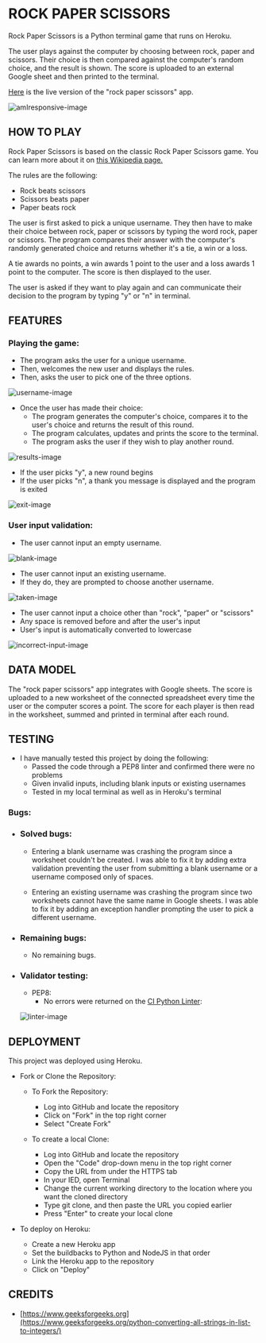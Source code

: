 # ROCK PAPER SCISSORS

Rock Paper Scissors is a Python terminal game that runs on Heroku.

The user plays against the computer by choosing between rock, paper and scissors. Their choice is then compared against the computer's random choice, and the result is shown. The score is uploaded to an external Google sheet and then printed to the terminal. 

[Here](https://rock-paper-scissors.herokuapp.com/) is the live version of the "rock paper scissors" app.

![amIresponsive-image](/assets/readme-images/amiresponsive.png)

## HOW TO PLAY

Rock Paper Scissors is based on the classic Rock Paper Scissors game. You can learn more about it on [this Wikipedia page.](https://en.wikipedia.org/wiki/Rock_paper_scissors)

The rules are the following:
- Rock beats scissors
- Scissors beats paper
- Paper beats rock

The user is first asked to pick a unique username. They then have to make their choice between rock, paper or scissors by typing the word rock, paper or scissors. The program compares their answer with the computer's randomly generated choice and returns whether it's a tie, a win or a loss. 

A tie awards no points, a win awards 1 point to the user and a loss awards 1 point to the computer. The score is then displayed to the user.

The user is asked if they want to play again and can communicate their decision to the program by typing "y" or "n" in terminal. 

## FEATURES

### Playing the game:

- The program asks the user for a unique username.
- Then, welcomes the new user and displays the rules.
- Then, asks the user to pick one of the three options.

![username-image](/assets/readme-images/username.png)

- Once the user has made their choice:
    - The program generates the computer's choice, compares it to the user's choice and returns the result of this round.
    - The program calculates, updates and prints the score to the terminal.
    - The program asks the user if they wish to play another round. 

![results-image](/assets/readme-images/results.png)

- If the user picks "y", a new round begins
- If the user picks "n", a thank you message is displayed and the program is exited

![exit-image](/assets/readme-images/exit.png)

### User input validation:

- The user cannot input an empty username.

![blank-image](/assets/readme-images/blank.png)

- The user cannot input an existing username.
- If they do, they are prompted to choose another username.

![taken-image](/assets/readme-images/taken.png)

- The user cannot input a choice other than "rock", "paper" or "scissors"
- Any space is removed before and after the user's input
- User's input is automatically converted to lowercase

![incorrect-input-image](/assets/readme-images/input.png)

## DATA MODEL

The "rock paper scissors" app integrates with Google sheets. 
The score is uploaded to a new worksheet of the connected spreadsheet every time the user or the computer scores a point.
The score for each player is then read in the worksheet, summed and printed in terminal after each round.

## TESTING

 - I have manually tested this project by doing the following:
    - Passed the code through a PEP8 linter and confirmed there were no problems
    - Given invalid inputs, including blank inputs or existing usernames 
    - Tested in my local terminal as well as in Heroku's terminal

### Bugs:

- ### Solved bugs:  

    - Entering a blank username was crashing the program since a worksheet couldn't be created. I was able to fix it by adding extra validation preventing the user from submitting a blank username or a username composed only of spaces.

    - Entering an existing username was crashing the program since two worksheets cannot have the same name in Google sheets. I was able to fix it by adding an exception handler prompting the user to pick a different username. 

- ### Remaining bugs:  

    - No remaining bugs.

- ### Validator testing:

    - PEP8:
        - No errors were returned on the [CI Python Linter](https://pep8ci.herokuapp.com/):
    
    ![linter-image](/assets/readme-images/linter.png)

## DEPLOYMENT

This project was deployed using Heroku.

- Fork or Clone the Repository:
    - To Fork the Repository:
        - Log into GitHub and locate the repository
        - Click on "Fork" in the top right corner
        - Select "Create Fork"

    - To create a local Clone:
        - Log into GitHub and locate the repository
        - Open the "Code" drop-down menu in the top right corner
        - Copy the URL from under the HTTPS tab
        - In your IED, open Terminal
        - Change the current working directory to the location where you want the cloned directory
        - Type git clone, and then paste the URL you copied earlier
        - Press "Enter" to create your local clone

- To deploy on Heroku:
    - Create a new Heroku app
    - Set the buildbacks to Python and NodeJS in that order
    - Link the Heroku app to the repository
    - Click on "Deploy"

## CREDITS

- [https://www.geeksforgeeks.org](https://www.geeksforgeeks.org/python-converting-all-strings-in-list-to-integers/)